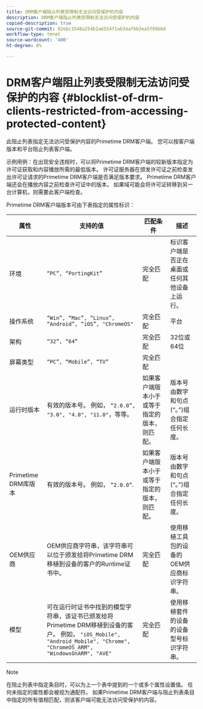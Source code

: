 ```yaml
---
title: DRM客户端阻止列表受限制无法访问受保护的内容
description: DRM客户端阻止列表受限制无法访问受保护的内容
copied-description: true
source-git-commit: 02ebc3548a254b2a6554f1ab34afbb3ea5f09bb8
workflow-type: tm+mt
source-wordcount: '400'
ht-degree: 0%

---
```


# DRM客户端阻止列表受限制无法访问受保护的内容 {#blocklist-of-drm-clients-restricted-from-accessing-protected-content}

此阻止列表指定无法访问受保护内容的Primetime DRM客户端。 您可以按客户端版本和平台阻止列表客户端。

示例用例：在出现安全违规时，可以将Primetime DRM客户端的较新版本指定为许可证获取和内容播放所需的最低版本。 许可证服务器在颁发许可证之前检查发出许可证请求的Primetime DRM客户端是否满足版本要求。 Primetime DRM客户端还会在播放内容之前检查许可证中的版本。 如果域可能会将许可证转移到另一台计算机，则需要此客户端检查。

Primetime DRM客户端版本可由下表指定的属性标识：

| **属性** | **支持的值** | **匹配条件** | **描述** |
|---|---|---|---|
| 环境 | `“PC”, “PortingKit”` | 完全匹配 | 标识客户端是否正在桌面或任何其他设备上运行。 |
| 操作系统 | `“Win”, “Mac”, “Linux”, “Android”, “iOS”, "ChromeOS"` | 完全匹配 | 平台 |
| 架构 | `“32”, “64”` | 完全匹配 | 32位或64位 |
| 屏幕类型 | `“PC”, “Mobile”, “TV”` | 完全匹配 | |
| 运行时版本 | 有效的版本号。 例如， `“2.0.0”, "3.0", "4.0", "11.0"`，等等。 | 如果客户端版本小于或等于指定的版本，则匹配。 | 版本号由数字和句点(“。”)组合指定 任何长度。 |
| Primetime DRM库版本 | 有效的版本号。 例如， `“2.0.0”`. | 如果客户端版本小于或等于指定的版本，则匹配。 | 版本号由数字和句点(“。”)组合指定 任何长度。 |
| OEM供应商 | OEM供应商字符串，该字符串可以位于颁发给将Primetime DRM移植到设备的客户的Runtime证书中。 | 完全匹配 | 使用移植工具包的设备的OEM供应商标识字符串。 |
| 模型 | 可在运行时证书中找到的模型字符串，该证书已颁发给将Primetime DRM移植到设备的客户。 例如， `"iOS_Mobile", "Android_Mobile", "Chrome", "ChromeOS_ARM", "WindowsOnARM", "AVE"` | 完全匹配 | 使用移植套件的设备的设备型号标识字符串。 |

>[!NOTE]
>
>在阻止列表中指定条目时，可以为上一个表中提到的一个或多个属性设置值。 任何未指定的属性都会被视为通配符。 如果Primetime DRM客户端与阻止列表条目中指定的所有值相匹配，则该客户端可能无法访问受保护的内容。
